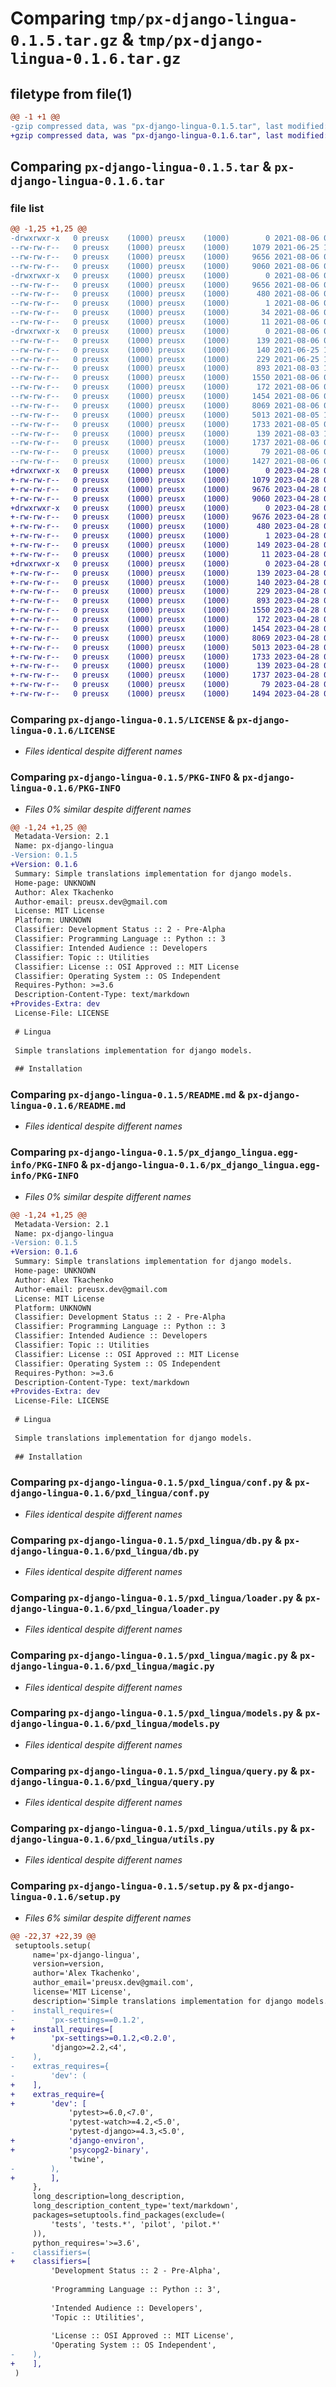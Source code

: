 # Comparing `tmp/px-django-lingua-0.1.5.tar.gz` & `tmp/px-django-lingua-0.1.6.tar.gz`

## filetype from file(1)

```diff
@@ -1 +1 @@
-gzip compressed data, was "px-django-lingua-0.1.5.tar", last modified: Fri Aug  6 09:00:14 2021, max compression
+gzip compressed data, was "px-django-lingua-0.1.6.tar", last modified: Fri Apr 28 09:48:37 2023, max compression
```

## Comparing `px-django-lingua-0.1.5.tar` & `px-django-lingua-0.1.6.tar`

### file list

```diff
@@ -1,25 +1,25 @@
-drwxrwxr-x   0 preusx    (1000) preusx    (1000)        0 2021-08-06 09:00:14.927401 px-django-lingua-0.1.5/
--rw-rw-r--   0 preusx    (1000) preusx    (1000)     1079 2021-06-25 13:47:17.000000 px-django-lingua-0.1.5/LICENSE
--rw-rw-r--   0 preusx    (1000) preusx    (1000)     9656 2021-08-06 09:00:14.927401 px-django-lingua-0.1.5/PKG-INFO
--rw-rw-r--   0 preusx    (1000) preusx    (1000)     9060 2021-08-06 08:58:06.000000 px-django-lingua-0.1.5/README.md
-drwxrwxr-x   0 preusx    (1000) preusx    (1000)        0 2021-08-06 09:00:14.923401 px-django-lingua-0.1.5/px_django_lingua.egg-info/
--rw-rw-r--   0 preusx    (1000) preusx    (1000)     9656 2021-08-06 09:00:14.000000 px-django-lingua-0.1.5/px_django_lingua.egg-info/PKG-INFO
--rw-rw-r--   0 preusx    (1000) preusx    (1000)      480 2021-08-06 09:00:14.000000 px-django-lingua-0.1.5/px_django_lingua.egg-info/SOURCES.txt
--rw-rw-r--   0 preusx    (1000) preusx    (1000)        1 2021-08-06 09:00:14.000000 px-django-lingua-0.1.5/px_django_lingua.egg-info/dependency_links.txt
--rw-rw-r--   0 preusx    (1000) preusx    (1000)       34 2021-08-06 09:00:14.000000 px-django-lingua-0.1.5/px_django_lingua.egg-info/requires.txt
--rw-rw-r--   0 preusx    (1000) preusx    (1000)       11 2021-08-06 09:00:14.000000 px-django-lingua-0.1.5/px_django_lingua.egg-info/top_level.txt
-drwxrwxr-x   0 preusx    (1000) preusx    (1000)        0 2021-08-06 09:00:14.927401 px-django-lingua-0.1.5/pxd_lingua/
--rw-rw-r--   0 preusx    (1000) preusx    (1000)      139 2021-08-06 08:58:43.000000 px-django-lingua-0.1.5/pxd_lingua/__init__.py
--rw-rw-r--   0 preusx    (1000) preusx    (1000)      140 2021-06-25 13:47:17.000000 px-django-lingua-0.1.5/pxd_lingua/admin.py
--rw-rw-r--   0 preusx    (1000) preusx    (1000)      229 2021-06-25 13:47:17.000000 px-django-lingua-0.1.5/pxd_lingua/apps.py
--rw-rw-r--   0 preusx    (1000) preusx    (1000)      893 2021-08-03 14:48:50.000000 px-django-lingua-0.1.5/pxd_lingua/conf.py
--rw-rw-r--   0 preusx    (1000) preusx    (1000)     1550 2021-08-06 05:23:54.000000 px-django-lingua-0.1.5/pxd_lingua/db.py
--rw-rw-r--   0 preusx    (1000) preusx    (1000)      172 2021-08-06 05:23:54.000000 px-django-lingua-0.1.5/pxd_lingua/exceptions.py
--rw-rw-r--   0 preusx    (1000) preusx    (1000)     1454 2021-08-06 06:11:17.000000 px-django-lingua-0.1.5/pxd_lingua/loader.py
--rw-rw-r--   0 preusx    (1000) preusx    (1000)     8069 2021-08-06 06:22:19.000000 px-django-lingua-0.1.5/pxd_lingua/magic.py
--rw-rw-r--   0 preusx    (1000) preusx    (1000)     5013 2021-08-05 14:56:38.000000 px-django-lingua-0.1.5/pxd_lingua/models.py
--rw-rw-r--   0 preusx    (1000) preusx    (1000)     1733 2021-08-05 09:33:23.000000 px-django-lingua-0.1.5/pxd_lingua/query.py
--rw-rw-r--   0 preusx    (1000) preusx    (1000)      139 2021-08-03 14:43:15.000000 px-django-lingua-0.1.5/pxd_lingua/types.py
--rw-rw-r--   0 preusx    (1000) preusx    (1000)     1737 2021-08-06 05:23:54.000000 px-django-lingua-0.1.5/pxd_lingua/utils.py
--rw-rw-r--   0 preusx    (1000) preusx    (1000)       79 2021-08-06 09:00:14.927401 px-django-lingua-0.1.5/setup.cfg
--rw-rw-r--   0 preusx    (1000) preusx    (1000)     1427 2021-08-06 08:44:27.000000 px-django-lingua-0.1.5/setup.py
+drwxrwxr-x   0 preusx    (1000) preusx    (1000)        0 2023-04-28 09:48:37.077229 px-django-lingua-0.1.6/
+-rw-rw-r--   0 preusx    (1000) preusx    (1000)     1079 2023-04-28 09:37:51.000000 px-django-lingua-0.1.6/LICENSE
+-rw-rw-r--   0 preusx    (1000) preusx    (1000)     9676 2023-04-28 09:48:37.077229 px-django-lingua-0.1.6/PKG-INFO
+-rw-rw-r--   0 preusx    (1000) preusx    (1000)     9060 2023-04-28 09:37:51.000000 px-django-lingua-0.1.6/README.md
+drwxrwxr-x   0 preusx    (1000) preusx    (1000)        0 2023-04-28 09:48:37.073229 px-django-lingua-0.1.6/px_django_lingua.egg-info/
+-rw-rw-r--   0 preusx    (1000) preusx    (1000)     9676 2023-04-28 09:48:37.000000 px-django-lingua-0.1.6/px_django_lingua.egg-info/PKG-INFO
+-rw-rw-r--   0 preusx    (1000) preusx    (1000)      480 2023-04-28 09:48:37.000000 px-django-lingua-0.1.6/px_django_lingua.egg-info/SOURCES.txt
+-rw-rw-r--   0 preusx    (1000) preusx    (1000)        1 2023-04-28 09:48:37.000000 px-django-lingua-0.1.6/px_django_lingua.egg-info/dependency_links.txt
+-rw-rw-r--   0 preusx    (1000) preusx    (1000)      149 2023-04-28 09:48:37.000000 px-django-lingua-0.1.6/px_django_lingua.egg-info/requires.txt
+-rw-rw-r--   0 preusx    (1000) preusx    (1000)       11 2023-04-28 09:48:37.000000 px-django-lingua-0.1.6/px_django_lingua.egg-info/top_level.txt
+drwxrwxr-x   0 preusx    (1000) preusx    (1000)        0 2023-04-28 09:48:37.077229 px-django-lingua-0.1.6/pxd_lingua/
+-rw-rw-r--   0 preusx    (1000) preusx    (1000)      139 2023-04-28 09:48:21.000000 px-django-lingua-0.1.6/pxd_lingua/__init__.py
+-rw-rw-r--   0 preusx    (1000) preusx    (1000)      140 2023-04-28 09:37:51.000000 px-django-lingua-0.1.6/pxd_lingua/admin.py
+-rw-rw-r--   0 preusx    (1000) preusx    (1000)      229 2023-04-28 09:37:51.000000 px-django-lingua-0.1.6/pxd_lingua/apps.py
+-rw-rw-r--   0 preusx    (1000) preusx    (1000)      893 2023-04-28 09:37:51.000000 px-django-lingua-0.1.6/pxd_lingua/conf.py
+-rw-rw-r--   0 preusx    (1000) preusx    (1000)     1550 2023-04-28 09:37:51.000000 px-django-lingua-0.1.6/pxd_lingua/db.py
+-rw-rw-r--   0 preusx    (1000) preusx    (1000)      172 2023-04-28 09:37:51.000000 px-django-lingua-0.1.6/pxd_lingua/exceptions.py
+-rw-rw-r--   0 preusx    (1000) preusx    (1000)     1454 2023-04-28 09:37:51.000000 px-django-lingua-0.1.6/pxd_lingua/loader.py
+-rw-rw-r--   0 preusx    (1000) preusx    (1000)     8069 2023-04-28 09:37:51.000000 px-django-lingua-0.1.6/pxd_lingua/magic.py
+-rw-rw-r--   0 preusx    (1000) preusx    (1000)     5013 2023-04-28 09:37:51.000000 px-django-lingua-0.1.6/pxd_lingua/models.py
+-rw-rw-r--   0 preusx    (1000) preusx    (1000)     1733 2023-04-28 09:37:51.000000 px-django-lingua-0.1.6/pxd_lingua/query.py
+-rw-rw-r--   0 preusx    (1000) preusx    (1000)      139 2023-04-28 09:37:51.000000 px-django-lingua-0.1.6/pxd_lingua/types.py
+-rw-rw-r--   0 preusx    (1000) preusx    (1000)     1737 2023-04-28 09:37:51.000000 px-django-lingua-0.1.6/pxd_lingua/utils.py
+-rw-rw-r--   0 preusx    (1000) preusx    (1000)       79 2023-04-28 09:48:37.077229 px-django-lingua-0.1.6/setup.cfg
+-rw-rw-r--   0 preusx    (1000) preusx    (1000)     1494 2023-04-28 09:48:29.000000 px-django-lingua-0.1.6/setup.py
```

### Comparing `px-django-lingua-0.1.5/LICENSE` & `px-django-lingua-0.1.6/LICENSE`

 * *Files identical despite different names*

### Comparing `px-django-lingua-0.1.5/PKG-INFO` & `px-django-lingua-0.1.6/PKG-INFO`

 * *Files 0% similar despite different names*

```diff
@@ -1,24 +1,25 @@
 Metadata-Version: 2.1
 Name: px-django-lingua
-Version: 0.1.5
+Version: 0.1.6
 Summary: Simple translations implementation for django models.
 Home-page: UNKNOWN
 Author: Alex Tkachenko
 Author-email: preusx.dev@gmail.com
 License: MIT License
 Platform: UNKNOWN
 Classifier: Development Status :: 2 - Pre-Alpha
 Classifier: Programming Language :: Python :: 3
 Classifier: Intended Audience :: Developers
 Classifier: Topic :: Utilities
 Classifier: License :: OSI Approved :: MIT License
 Classifier: Operating System :: OS Independent
 Requires-Python: >=3.6
 Description-Content-Type: text/markdown
+Provides-Extra: dev
 License-File: LICENSE
 
 # Lingua
 
 Simple translations implementation for django models.
 
 ## Installation
```

### Comparing `px-django-lingua-0.1.5/README.md` & `px-django-lingua-0.1.6/README.md`

 * *Files identical despite different names*

### Comparing `px-django-lingua-0.1.5/px_django_lingua.egg-info/PKG-INFO` & `px-django-lingua-0.1.6/px_django_lingua.egg-info/PKG-INFO`

 * *Files 0% similar despite different names*

```diff
@@ -1,24 +1,25 @@
 Metadata-Version: 2.1
 Name: px-django-lingua
-Version: 0.1.5
+Version: 0.1.6
 Summary: Simple translations implementation for django models.
 Home-page: UNKNOWN
 Author: Alex Tkachenko
 Author-email: preusx.dev@gmail.com
 License: MIT License
 Platform: UNKNOWN
 Classifier: Development Status :: 2 - Pre-Alpha
 Classifier: Programming Language :: Python :: 3
 Classifier: Intended Audience :: Developers
 Classifier: Topic :: Utilities
 Classifier: License :: OSI Approved :: MIT License
 Classifier: Operating System :: OS Independent
 Requires-Python: >=3.6
 Description-Content-Type: text/markdown
+Provides-Extra: dev
 License-File: LICENSE
 
 # Lingua
 
 Simple translations implementation for django models.
 
 ## Installation
```

### Comparing `px-django-lingua-0.1.5/pxd_lingua/conf.py` & `px-django-lingua-0.1.6/pxd_lingua/conf.py`

 * *Files identical despite different names*

### Comparing `px-django-lingua-0.1.5/pxd_lingua/db.py` & `px-django-lingua-0.1.6/pxd_lingua/db.py`

 * *Files identical despite different names*

### Comparing `px-django-lingua-0.1.5/pxd_lingua/loader.py` & `px-django-lingua-0.1.6/pxd_lingua/loader.py`

 * *Files identical despite different names*

### Comparing `px-django-lingua-0.1.5/pxd_lingua/magic.py` & `px-django-lingua-0.1.6/pxd_lingua/magic.py`

 * *Files identical despite different names*

### Comparing `px-django-lingua-0.1.5/pxd_lingua/models.py` & `px-django-lingua-0.1.6/pxd_lingua/models.py`

 * *Files identical despite different names*

### Comparing `px-django-lingua-0.1.5/pxd_lingua/query.py` & `px-django-lingua-0.1.6/pxd_lingua/query.py`

 * *Files identical despite different names*

### Comparing `px-django-lingua-0.1.5/pxd_lingua/utils.py` & `px-django-lingua-0.1.6/pxd_lingua/utils.py`

 * *Files identical despite different names*

### Comparing `px-django-lingua-0.1.5/setup.py` & `px-django-lingua-0.1.6/setup.py`

 * *Files 6% similar despite different names*

```diff
@@ -22,37 +22,39 @@
 setuptools.setup(
     name='px-django-lingua',
     version=version,
     author='Alex Tkachenko',
     author_email='preusx.dev@gmail.com',
     license='MIT License',
     description='Simple translations implementation for django models.',
-    install_requires=(
-        'px-settings==0.1.2',
+    install_requires=[
+        'px-settings>=0.1.2,<0.2.0',
         'django>=2.2,<4',
-    ),
-    extras_requires={
-        'dev': (
+    ],
+    extras_require={
+        'dev': [
             'pytest>=6.0,<7.0',
             'pytest-watch>=4.2,<5.0',
             'pytest-django>=4.3,<5.0',
+            'django-environ',
+            'psycopg2-binary',
             'twine',
-        ),
+        ],
     },
     long_description=long_description,
     long_description_content_type='text/markdown',
     packages=setuptools.find_packages(exclude=(
         'tests', 'tests.*', 'pilot', 'pilot.*'
     )),
     python_requires='>=3.6',
-    classifiers=(
+    classifiers=[
         'Development Status :: 2 - Pre-Alpha',
 
         'Programming Language :: Python :: 3',
 
         'Intended Audience :: Developers',
         'Topic :: Utilities',
 
         'License :: OSI Approved :: MIT License',
         'Operating System :: OS Independent',
-    ),
+    ],
 )
```


